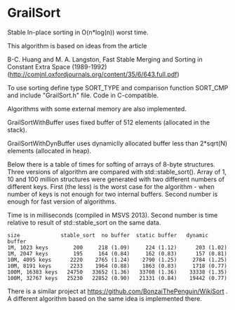 GrailSort
=========

Stable In-place sorting in O(n*log(n)) worst time.

This algorithm is based on ideas from the article

   B-C. Huang and M. A. Langston, Fast Stable Merging and Sorting in Constant Extra Space (1989-1992)
   (http://comjnl.oxfordjournals.org/content/35/6/643.full.pdf)

To use sorting define type SORT_TYPE and comparison function SORT_CMP and include "GrailSort.h" file.
Code in C-compatible.

Algorithms with some external memory are also implemented.

GrailSortWithBuffer uses fixed buffer of 512 elements (allocated in the stack).

GrailSortWithDynBuffer uses dynamiclly allocated buffer less than 2*sqrt(N) elements (allocated in heap).

Below there is a table of times for softing of arrays of 8-byte structures. Three versions of algorithm are compared with std::stable_sort().
Array of 1, 10 and 100 million structures were generated with two different numbers of different keys. First (the less) is the worst case for the algorithm - when number of keys is not enough for two internal buffers.
Second number is enough for fast version of algorithms.

Time is in milliseconds (compiled in MSVS 2013). Second number is time relative to result of std::stable_sort on the same data.

    size             stable_sort  no buffer  static buffer   dynamic buffer 
    1M, 1023 keys        200     218 (1.09)     224 (1.12)      203 (1.02)
    1M, 2047 keys        195     164 (0.84)     162 (0.83)      157 (0.81)
    10M, 4095 keys      2220    2765 (1.24)    2790 (1.25)     2784 (1.25)
    10M, 8191 keys      2233    1964 (0.88)    1863 (0.83)     1718 (0.77)
    100M, 16383 keys   24750   33652 (1.36)   33708 (1.36)    33338 (1.35)           
    100M, 32767 keys   25230   22852 (0.90)   21331 (0.84)    19442 (0.77)

There is a similar project at https://github.com/BonzaiThePenguin/WikiSort . A different algorithm based on the same idea is implemented there.
